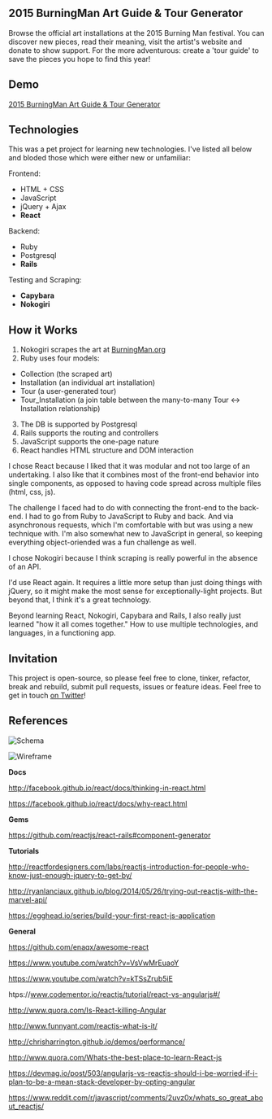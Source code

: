 ## 2015 BurningMan Art Guide & Tour Generator

Browse the official art installations at the 2015 Burning Man festival. You can discover new pieces, read their meaning, visit the artist's website and donate to show support. For the more adventurous: create a 'tour guide' to save the pieces you hope to find this year!


## Demo

[2015 BurningMan Art Guide & Tour Generator](www.heroku.com)

## Technologies

This was a pet project for learning new technologies. I've listed all below and bloded those which were either new or unfamiliar:

Frontend:
* HTML + CSS
* JavaScript
* jQuery + Ajax
*  **React**

Backend:
* Ruby
* Postgresql
* **Rails**

Testing and Scraping:
* **Capybara**
* **Nokogiri**


## How it Works

1) Nokogiri scrapes the art at [BurningMan.org](http://burningman.org/event/brc/2015-art-installations/)
2) Ruby uses four models:
  * Collection (the scraped art)
  * Installation (an individual art installation)
  * Tour (a user-generated tour)
  * Tour_Installation (a join table between the many-to-many Tour <-> Installation relationship)
3) The DB is supported by Postgresql
4) Rails supports the routing and controllers
5) JavaScript supports the one-page nature
5) React handles HTML structure and DOM interaction

I chose React because I liked that it was modular and not too large of an undertaking. I also like that it combines most of the front-end behavior into single components, as opposed to having code spread across multiple files (html, css, js).

The challenge I faced had to do with connecting the front-end to the back-end. I had to go from Ruby to JavaScript to Ruby and back. And via asynchronous requests, which I'm comfortable with but was using a new technique with. I'm also somewhat new to JavaScript in general, so keeping everything object-oriended was a fun challenge as well.

I chose Nokogiri because I think scraping is really powerful in the absence of an API.

I'd use React again. It requires a little more setup than just doing things with jQuery, so it might make the most sense for exceptionally-light projects. But beyond that, I think it's a great technology.

Beyond learning React, Nokogiri, Capybara and Rails, I also really just learned "how it all comes together." How to use multiple technologies, and languages, in a functioning app.


## Invitation

This project is open-source, so please feel free to clone, tinker, refactor, break and rebuild, submit pull requests, issues or feature ideas. Feel free to get in touch [on Twitter](https://twitter.com/TCannadySF)!

## References

![Schema](http://i.imgur.com/um2gLqs.png)

![Wireframe](http://i.imgur.com/M36zMCM.png)

**Docs**

http://facebook.github.io/react/docs/thinking-in-react.html

https://facebook.github.io/react/docs/why-react.html

**Gems**

https://github.com/reactjs/react-rails#component-generator

**Tutorials**

http://reactfordesigners.com/labs/reactjs-introduction-for-people-who-know-just-enough-jquery-to-get-by/

http://ryanlanciaux.github.io/blog/2014/05/26/trying-out-reactjs-with-the-marvel-api/

https://egghead.io/series/build-your-first-react-js-application


**General**

https://github.com/enaqx/awesome-react

https://www.youtube.com/watch?v=VsVwMrEuaoY

https://www.youtube.com/watch?v=kTSsZrub5iE

htps://www.codementor.io/reactjs/tutorial/react-vs-angularjs#/

http://www.quora.com/Is-React-killing-Angular

http://www.funnyant.com/reactjs-what-is-it/

http://chrisharrington.github.io/demos/performance/

http://www.quora.com/Whats-the-best-place-to-learn-React-js

https://devmag.io/post/503/angularjs-vs-reactjs-should-i-be-worried-if-i-plan-to-be-a-mean-stack-developer-by-opting-angular

https://www.reddit.com/r/javascript/comments/2uvz0x/whats_so_great_about_reactjs/
